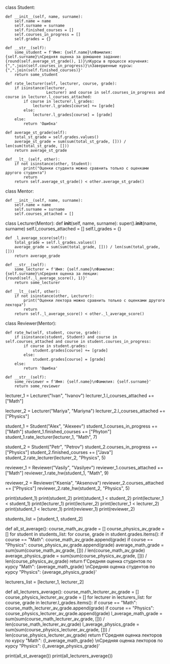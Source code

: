class Student:

    def __init__(self, name, surname):
        self.name = name
        self.surname = surname
        self.finished_courses = []
        self.courses_in_progress = []
        self.grades = {}

    def __str__(self):
        some_student = f'Имя: {self.name}\nФамилия: {self.surname}\nСредняя оценка за домашнее задание: {round(self.average_st_grade(), 1)}\nКурсы в процессе изучения: {",".join(self.courses_in_progress)}\nЗавершенные курсы: {",".join(self.finished_courses)}'
        return some_student

    def rate_lecturer(self, lecturer, course, grade):
        if isinstance(lecturer,
                      Lecturer) and course in self.courses_in_progress and course in lecturer.l_courses_attached:
            if course in lecturer.l_grades:
                lecturer.l_grades[course] += [grade]
            else:
                lecturer.l_grades[course] = [grade]
        else:
            return 'Ошибка'

    def average_st_grade(self):
        total_st_grade = self.grades.values()
        average_st_grade = sum(sum(total_st_grade, [])) / len(sum(total_st_grade, []))
        return average_st_grade

    def __lt__(self, other):
        if not isinstance(other, Student):
            print("Оценки студента можно сравнить только с оценками другого студента")
            return
        return self.average_st_grade() < other.average_st_grade()


class Mentor:

    def __init__(self, name, surname):
        self.name = name
        self.surname = surname
        self.courses_attached = []


class Lecturer(Mentor):
    def __init__(self, name, surname):
        super().__init__(name, surname)
        self.l_courses_attached = []
        self.l_grades = {}

    def _l_average_score(self):
        total_grade = self.l_grades.values()
        average_grade = sum(sum(total_grade, [])) / len(sum(total_grade, []))
        return average_grade

    def __str__(self):
        some_lecturer = f'Имя: {self.name}\nФамилия: {self.surname}\nСредняя оценка за лекции: {round(self._l_average_score(), 1)}'
        return some_lecturer

    def __lt__(self, other):
        if not isinstance(other, Lecturer):
            print("Оценки лектора можно сравнить только с оценками другого лектора")
            return
        return self._l_average_score() < other._l_average_score()


class Reviewer(Mentor):

    def rate_hw(self, student, course, grade):
        if isinstance(student, Student) and course in self.courses_attached and course in student.courses_in_progress:
            if course in student.grades:
                student.grades[course] += [grade]
            else:
                student.grades[course] = [grade]
        else:
            return 'Ошибка'

    def __str__(self):
        some_reviewer = f'Имя: {self.name}\nФамилия: {self.surname}'
        return some_reviewer


lecturer_1 = Lecturer("Ivan", "Ivanov")
lecturer_1.l_courses_attached += ["Math"]

lecturer_2 = Lecturer("Mariya", "Mariyna")
lecturer_2.l_courses_attached += ["Physics"]

student_1 = Student("Alex", "Alexeev")
student_1.courses_in_progress += ["Math"]
student_1.finished_courses += ["Phyton"]
student_1.rate_lecturer(lecturer_1, "Math", 7)

student_2 = Student("Petr", "Petrov")
student_2.courses_in_progress += ["Physics"]
student_2.finished_courses += ["Java"]
student_2.rate_lecturer(lecturer_2, "Physics", 5)

reviewer_1 = Reviewer("Vasily", "Vasilyev")
reviewer_1.courses_attached += ["Math"]
reviewer_1.rate_hw(student_1, "Math", 9)

reviewer_2 = Reviewer("Ksenia", "Aksenova")
reviewer_2.courses_attached += ["Physics"]
reviewer_2.rate_hw(student_2, "Physics", 5)

print(student_1)
print(student_2)
print(student_1 < student_2)
print(lecturer_1 < student_1)
print(lecturer_1)
print(lecturer_2)
print(lecturer_1 < lecturer_2)
print(student_1 < lecturer_1)
print(reviewer_1)
print(reviewer_2)

students_list = [student_1, student_2]


def all_st_average():
    course_math_av_grade = []
    course_physics_av_grade = []
    for student in students_list:
        for course, grade in student.grades.items():
            if course == "Math":
                course_math_av_grade.append(grade)
            if course == "Physics":
                course_physics_av_grade.append(grade)
    average_math_grade = sum(sum(course_math_av_grade, [])) / len(course_math_av_grade)
    average_physics_grade = sum(sum(course_physics_av_grade, [])) / len(course_physics_av_grade)
    return f'Средняя оценка студентов по курсу "Math": {average_math_grade} \nСредняя оценка студентов по курсу "Physics": {average_physics_grade}'


lecturers_list = [lecturer_1, lecturer_2]


def all_lecturers_average():
    course_math_lecturer_av_grade = []
    course_physics_lecturer_av_grade = []
    for lecturer in lecturers_list:
        for course, grade in lecturer.l_grades.items():
            if course == "Math":
                course_math_lecturer_av_grade.append(grade)
            if course == "Physics":
                course_physics_lecturer_av_grade.append(grade)
    l_average_math_grade = sum(sum(course_math_lecturer_av_grade, [])) / len(course_math_lecturer_av_grade)
    l_average_physics_grade = sum(sum(course_physics_lecturer_av_grade, [])) / len(course_physics_lecturer_av_grade)
    return f'Средняя оценка лекторов по курсу "Math": {l_average_math_grade} \nСредняя оценка лекторов по курсу "Physics": {l_average_physics_grade}'


print(all_st_average())
print(all_lecturers_average())